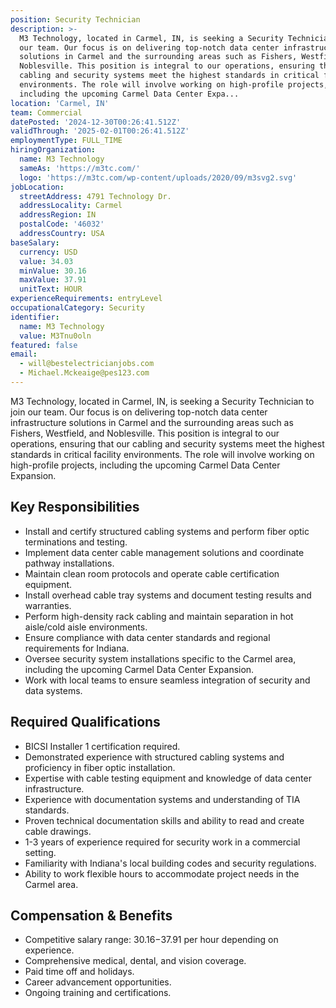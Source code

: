 ```yaml
---
position: Security Technician
description: >-
  M3 Technology, located in Carmel, IN, is seeking a Security Technician to join
  our team. Our focus is on delivering top-notch data center infrastructure
  solutions in Carmel and the surrounding areas such as Fishers, Westfield, and
  Noblesville. This position is integral to our operations, ensuring that our
  cabling and security systems meet the highest standards in critical facility
  environments. The role will involve working on high-profile projects,
  including the upcoming Carmel Data Center Expa...
location: 'Carmel, IN'
team: Commercial
datePosted: '2024-12-30T00:26:41.512Z'
validThrough: '2025-02-01T00:26:41.512Z'
employmentType: FULL_TIME
hiringOrganization:
  name: M3 Technology
  sameAs: 'https://m3tc.com/'
  logo: 'https://m3tc.com/wp-content/uploads/2020/09/m3svg2.svg'
jobLocation:
  streetAddress: 4791 Technology Dr.
  addressLocality: Carmel
  addressRegion: IN
  postalCode: '46032'
  addressCountry: USA
baseSalary:
  currency: USD
  value: 34.03
  minValue: 30.16
  maxValue: 37.91
  unitText: HOUR
experienceRequirements: entryLevel
occupationalCategory: Security
identifier:
  name: M3 Technology
  value: M3Tnu0oln
featured: false
email:
  - will@bestelectricianjobs.com
  - Michael.Mckeaige@pes123.com
---
```




M3 Technology, located in Carmel, IN, is seeking a Security Technician to join our team. Our focus is on delivering top-notch data center infrastructure solutions in Carmel and the surrounding areas such as Fishers, Westfield, and Noblesville. This position is integral to our operations, ensuring that our cabling and security systems meet the highest standards in critical facility environments. The role will involve working on high-profile projects, including the upcoming Carmel Data Center Expansion.

## Key Responsibilities
- Install and certify structured cabling systems and perform fiber optic terminations and testing.
- Implement data center cable management solutions and coordinate pathway installations.
- Maintain clean room protocols and operate cable certification equipment.
- Install overhead cable tray systems and document testing results and warranties.
- Perform high-density rack cabling and maintain separation in hot aisle/cold aisle environments.
- Ensure compliance with data center standards and regional requirements for Indiana.
- Oversee security system installations specific to the Carmel area, including the upcoming Carmel Data Center Expansion.
- Work with local teams to ensure seamless integration of security and data systems.

## Required Qualifications
- BICSI Installer 1 certification required.
- Demonstrated experience with structured cabling systems and proficiency in fiber optic installation.
- Expertise with cable testing equipment and knowledge of data center infrastructure.
- Experience with documentation systems and understanding of TIA standards.
- Proven technical documentation skills and ability to read and create cable drawings.
- 1-3 years of experience required for security work in a commercial setting.
- Familiarity with Indiana's local building codes and security regulations.
- Ability to work flexible hours to accommodate project needs in the Carmel area.

## Compensation & Benefits
- Competitive salary range: $30.16-$37.91 per hour depending on experience.
- Comprehensive medical, dental, and vision coverage.
- Paid time off and holidays.
- Career advancement opportunities.
- Ongoing training and certifications.